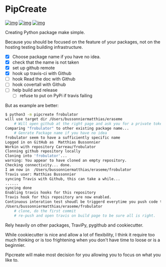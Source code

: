 # PipCreate

[![img](https://badge.fury.io/py/pipcreate.png)](http://badge.fury.io/py/pipcreate)
[![img](https://api.travis-ci.org/Carreau/PipCreate.png?branch=master)](https://travis-ci.org/Carreau/pipcreate)
[![img](https://pypip.in/d/pipcreate/badge.png)](https://pypi.python.org/pypi/pipcreate)


Creating Python package make simple. 

Because you should be focused on the feature of your packages, not on the hosting
testing building infrastructure.

 - [x] Choose package name if you have no idea.
 - [x] check that the name is not taken
 - [x] set up github remote
 - [x] hook up travis-ci with Github
 - [ ] hook Read the doc with Github
 - [ ] hook covertall with Github
 - [ ] help build and release
   - [ ] refuse to put on PyPi if travis failing

But as example are better:

```bash
$ python3 -m pipcreate frobulator
will use target dir /Users/bussonniermatthias/eraseme
    # Will open github at the right page and ask you for a private token at first launch.
Comparing "frobulator" to other existing package name...
    # Genrate Package name if you have no idea
frobulator seem to have a sufficiently specific name
Logged in on GitHub as  Matthias Bussonnier
Workin with repository Carreau/frobulator
Clonning github repository locally
Cloning into 'frobulator'...
warning: You appear to have cloned an empty repository.
Checking connectivity... done.
I am now in  /Users/bussonniermatthias/eraseme/frobulator
Travis user: Matthias Bussonnier
syncing Travis with Github, this can take a while...
......
syncing done
Enabling travis hooks for this repository
Travis hook for this repository are now enabled.
Continuous interation test shoudl be triggerd everytime you push code to github
/Users/bussonniermatthias/eraseme/frobulator
    # clone, do the first commit
    # re-push and open travis on build page to be sure all is right.
```

Rely heavily on other packages, TraviPy, pygithub and cookiecutter.

While cookiecutter is nice and allow a lot of flexibility, I think it require too much thinking
or is too frightening when you don't have time to loose or is a beginnier.

Pipcreate will make most decision for you allowing you to focus on what you like to. 
